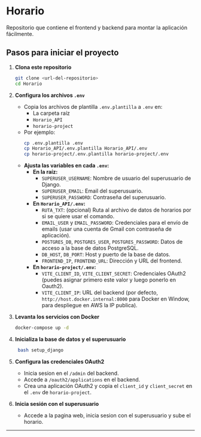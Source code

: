 # Horario

Repositorio que contiene el frontend y backend para montar la aplicación fácilmente.

## Pasos para iniciar el proyecto

1. **Clona este repositorio**
   ```bash
   git clone <url-del-repositorio>
   cd Horario
   ```

2. **Configura los archivos `.env`**
   - Copia los archivos de plantilla `.env.plantilla` a `.env` en:
     - La carpeta raíz
     - `Horario_API`
     - `horario-project`
   - Por ejemplo:
     ```bash
     cp .env.plantilla .env
     cp Horario_API/.env.plantilla Horario_API/.env
     cp horario-project/.env.plantilla horario-project/.env
     ```
   - **Ajusta las variables en cada `.env`:**
     - **En la raíz:**  
       - `SUPERUSER_USERNAME`: Nombre de usuario del superusuario de Django.
       - `SUPERUSER_EMAIL`: Email del superusuario.
       - `SUPERUSER_PASSWORD`: Contraseña del superusuario.
     - **En `Horario_API/.env`:**
       - `RUTA_TXT`: (opcional) Ruta al archivo de datos de horarios por si se quiere usar el comando.
       - `EMAIL_USER` y `EMAIL_PASSWORD`: Credenciales para el envío de emails (usar una cuenta de Gmail con contraseña de aplicación).
       - `POSTGRES_DB`, `POSTGRES_USER`, `POSTGRES_PASSWORD`: Datos de acceso a la base de datos PostgreSQL.
       - `DB_HOST`, `DB_PORT`: Host y puerto de la base de datos.
       - `FRONTEND_IP`, `FRONTEND_URL`: Dirección y URL del frontend.
     - **En `horario-project/.env`:**
       - `VITE_CLIENT_ID`, `VITE_CLIENT_SECRET`: Credenciales OAuth2 (puedes asignar primero este valor y luego ponerlo en Oauth2).
       - `VITE_CLIENT_IP`: URL del backend (por defecto, `http://host.docker.internal:8000` para Docker en Window, para despliegue en AWS la IP publica).

3. **Levanta los servicios con Docker**
   ```bash
   docker-compose up -d
   ```

4. **Inicializa la base de datos y el superusuario**
   ```bash
    bash setup_django
   ```

5. **Configura las credenciales OAuth2**
   - Inicia sesion en el `/admin` del backend.
   - Accede a `/oauth2/applications` en el backend.
   - Crea una aplicación OAuth2 y copia el `client_id` y `client_secret` en el `.env` de `horario-project`.

6. **Inicia sesión con el superusuario**
   - Accede a la pagina web, inicia sesion con el superusuario y sube el horario.
---


